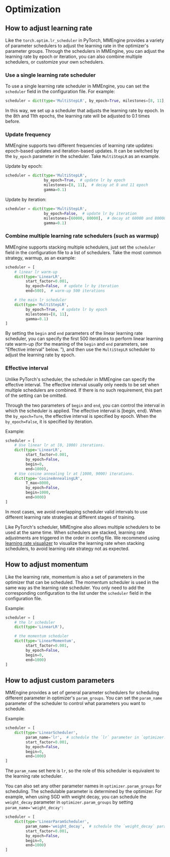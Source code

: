 # Optimization

## How to adjust learning rate

Like the `torch.optim.lr_scheduler` in PyTorch, MMEngine provides a variety of parameter schedulers to adjust the learning rate in the optimizer's parameter groups. Through the schedulers in MMEngine, you can adjust the learning rate by epoch or iteration, you can also combine multiple schedulers, or customize your own schedulers.

### Use a single learning rate scheduler

To use a single learning rate scheduler in MMEngine, you can set the `scheduler` field in the configuration file. For example:

```python
scheduler = dict(type='MultiStepLR', by_epoch=True, milestones=[8, 11], gamma=0.1)
```

In this way, we set up a scheduler that adjusts the learning rate by epoch. In the 8th and 11th epochs, the learning rate will be adjusted to 0.1 times before.

### Update frequency

MMEngine supports two different frequencies of learning rate updates: epoch-based updates and iteration-based updates. It can be switched by the `by_epoch` parameter in the scheduler. Take `MultiStepLR` as an example.

Update by epoch:

```python
scheduler = dict(type='MultiStepLR',
                 by_epoch=True,  # update lr by epoch
                 milestones=[8, 11],  # decay at 8 and 11 epoch
                 gamma=0.1)
```

Update by iteration:

```python
scheduler = dict(type='MultiStepLR',
                 by_epoch=False,  # update lr by iteration
                 milestones=[60000, 80000],  # decay at 60000 and 80000 iteration
                 gamma=0.1)
```

### Combine multiple learning rate schedulers (such as warmup)

MMEngine supports stacking multiple schedulers, just set the `scheduler` field in the configuration file to a list of schedulers. Take the most common strategy, warmup, as an example:

```python
scheduler = [
    # linear lr warm-up
    dict(type='LinearLR',
         start_factor=0.001,
         by_epoch=False,  # update lr by iteration
         end=500),  # warm-up 500 iterations

    # the main lr scheduler
    dict(type='MultiStepLR',
         by_epoch=True,  # update lr by epoch
         milestones=[8, 11],
         gamma=0.1)
]
```

By setting the `begin` and `end` parameters of the linear learning rate scheduler, you can specify the first 500 iterations to perform linear learning rate warm-up (for the meaning of the `begin` and `end` parameters, see "Effective interval" below. ”), and then use the `MultiStepLR` scheduler to adjust the learning rate by epoch.

### Effective interval

Unlike PyTorch's scheduler, the scheduler in MMEngine can specify the effective interval. The effective interval usually only needs to be set when multiple schedulers are combined. If there is no such requirement, this part of the setting can be omitted.

Through the two parameters of `begin` and `end`, you can control the interval in which the scheduler is applied.
The effective interval is [begin, end). When the `by_epoch=Ture`, the effective interval is specified by epoch. When the `by_epoch=False`, it is specified by iteration.

Example:

```python
scheduler = [
    # Use linear lr at [0, 1000) iterations.
    dict(type='LinearLR',
         start_factor=0.001,
         by_epoch=False,
         begin=0,
         end=1000),
    # Use cosine annealing lr at [1000, 9000) iterations.
    dict(type='CosineAnnealingLR',
         T_max=8000,
         by_epoch=False,
         begin=1000,
         end=9000)
]
```

In most cases, we avoid overlapping scheduler valid intervals to use different learning rate strategies at different stages of training.

Like PyTorch's scheduler, MMEngine also allows multiple schedulers to be used at the same time. When schedulers are stacked, learning rate adjustments are triggered in the order in config file. We recommend using [learning rate visualizer]() to visualize the learning rate when stacking schedulers, to avoid learning rate strategy not as expected.

## How to adjust momentum

Like the learning rate, momentum is also a set of parameters in the optimizer that can be scheduled. The momentum scheduler is used in the same way as the learning rate scheduler. You only need to add the corresponding configuration to the list under the `scheduler` field in the configuration file.

Example:

```python
scheduler = [
    # the lr scheduler
    dict(type='LinearLR'),

    # the momentum scheduler
    dict(type='LinearMomentum',
         start_factor=0.001,
         by_epoch=False,
         begin=0,
         end=1000)
]
```

## How to adjust custom parameters

MMEngine provides a set of general parameter schedulers for scheduling different parameter in optimizer's `param_groups`. You can set the `param_name` parameter of the scheduler to control what parameters you want to schedule.

Example:

```python
scheduler = [
    dict(type='LinearScheduler',
         param_name='lr',  # schedule the `lr` parameter in `optimizer.param_groups`
         start_factor=0.001,
         by_epoch=False,
         begin=0,
         end=1000)
]
```

The `param_name` set here is `lr`, so the role of this scheduler is equivalent to the learning rate scheduler.

You can also set any other parameter names in `optimizer.param_groups` for scheduling. The schedulable parameter is determined by the optimizer. For example, when using SGD with weight decay, you can schedule the `weight_decay` parameter in `optimizer.param_groups` by setting `param_name='weight_decay'`:

```python
scheduler = [
    dict(type='LinearParamScheduler',
         param_name='weight_decay',  # schedule the `weight_decay` parameter in `optimizer.param_groups`
         start_factor=0.001,
         by_epoch=False,
         begin=0,
         end=1000)
]
```
